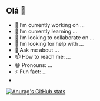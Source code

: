 ## Olá 👋

- 🔭 I’m currently working on ...
- 🌱 I’m currently learning ...
- 👯 I’m looking to collaborate on ...
- 🤔 I’m looking for help with ...
- 💬 Ask me about ...
- 📫 How to reach me: ...
- 😄 Pronouns: ...
- ⚡ Fun fact: ...
- 
[![Anurag's GitHub stats](https://github-readme-stats.vercel.app/api?username=ItaloCQS)](https://github.com/anuraghazra/github-readme-stats)

